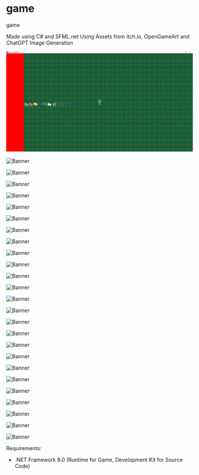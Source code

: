 # game
game

Made using C# and SFML.net
Using Assets from itch.io, OpenGameArt and ChatGPT Image Generation

![Banner](https://github.com/realTobby/game/blob/main/screenshots/godot/1.PNG)

![Banner](https://github.com/realTobby/game/blob/main/screenshots/23.gif)

![Banner](https://github.com/realTobby/game/blob/main/screenshots/22.PNG)

![Banner](https://github.com/realTobby/game/blob/main/screenshots/21-1.PNG)

![Banner](https://github.com/realTobby/game/blob/main/screenshots/21-2.PNG)

![Banner](https://github.com/realTobby/game/blob/main/screenshots/20.PNG)

![Banner](https://github.com/realTobby/game/blob/main/screenshots/19.PNG)

![Banner](https://github.com/realTobby/game/blob/main/screenshots/18.PNG)

![Banner](https://github.com/realTobby/game/blob/main/screenshots/17.gif)

![Banner](https://github.com/realTobby/game/blob/main/screenshots/16.PNG)

![Banner](https://github.com/realTobby/game/blob/main/screenshots/15.PNG)

![Banner](https://github.com/realTobby/game/blob/main/screenshots/14.PNG)

![Banner](https://github.com/realTobby/game/blob/main/screenshots/13.gif)

![Banner](https://github.com/realTobby/game/blob/main/screenshots/12.gif)

![Banner](https://github.com/realTobby/game/blob/main/screenshots/12.gif)

![Banner](https://github.com/realTobby/game/blob/main/screenshots/11.gif)

![Banner](https://github.com/realTobby/game/blob/main/screenshots/10.gif)

![Banner](https://github.com/realTobby/game/blob/main/screenshots/9.gif)

![Banner](https://github.com/realTobby/game/blob/main/screenshots/8.gif)

![Banner](https://github.com/realTobby/game/blob/main/screenshots/7.PNG)

![Banner](https://github.com/realTobby/game/blob/main/screenshots/6.gif)

![Banner](https://github.com/realTobby/game/blob/main/screenshots/5.gif)

![Banner](https://github.com/realTobby/game/blob/main/screenshots/4.gif)

![Banner](https://github.com/realTobby/game/blob/main/screenshots/3.gif)

![Banner](https://github.com/realTobby/game/blob/main/screenshots/2.PNG)

![Banner](https://github.com/realTobby/game/blob/main/screenshots/1.PNG)








































Requirements:
- .NET Framework 8.0 (Runtime for Game, Development Kit for Source Code)
